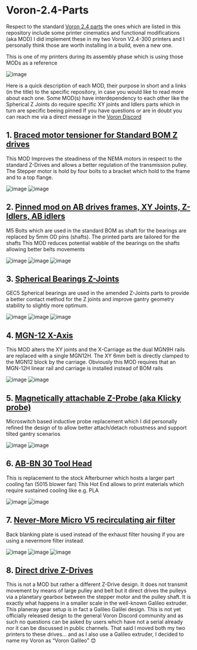 # Voron-2.4-Parts

Respect to the standard [Voron 2.4 parts](https://github.com/VoronDesign/Voron-2) the ones which are listed in this repository include some printer cinematics and functional modifications (aka MOD)
I did implement these in my two Voron V2.4-300 printers and I personally think those are worth installing in a build, even a new one.

This is one of my printers during its assembly phase which is using those MODs as a reference

![image](https://user-images.githubusercontent.com/76037248/139673867-772d6020-2921-4a36-a244-ae9941130e27.png)

Here is a quick description of each MOD, their purpose in short and a links (in the title) to the specific repository, in case you would like to read more about each one.
Some MOD(s) have interdependency to each other like the Spherical Z Joints do require specific XY joints and Idlers parts which in turn are specific beeing pinned
If you have questions or are in doubt you can reach me via a direct message in the [Voron Discord](https://discord.com/channels/460117602945990666/869236671554682990)

## 1. [Braced motor tensioner for Standard BOM Z drives](https://github.com/VoronDesign/VoronUsers/blob/master/printer_mods/edwardyeeks/V2.4_z_drive_motor_tensioner_mod)
This MOD Improves the steadiness of the NEMA motors in respect to the standard Z-Drives and allows a better regulation of the transmission pulley.
The Stepper motor is hold by four bolts to a bracket which hold to the frame and to a top flange.

![image](https://user-images.githubusercontent.com/76037248/139678518-38fa6084-1987-4aad-b447-0f8192add18e.png)
![image](https://user-images.githubusercontent.com/76037248/139678531-7070acf7-27a3-476d-a3b0-bfe4da09e809.png)

## 2. [Pinned mod on AB drives frames, XY Joints, Z-Idlers, AB idlers](https://github.com/hartk1213/MISC/tree/main/Voron%20Mods/Voron%202/2.4/Voron2.4_Pins_Mod)
M5 Bolts which are used in the standard BOM as shaft for the bearings are replaced by 5mm OD pins (shafts). The printed parts are tailored for the shafts
This MOD reduces potential wabble of the bearings on the shafts allowing better belts movements

![image](https://user-images.githubusercontent.com/76037248/139678589-e655102c-c59f-407d-82ee-204d15b0a2c6.png)
![image](https://user-images.githubusercontent.com/76037248/139678610-d6c08d9e-b4d5-4c2c-98e1-70ac82004dd5.png)
![image](https://user-images.githubusercontent.com/76037248/139678628-586f0904-0819-4894-ba42-1f6533e507b4.png)


## 3. [Spherical Bearings Z-Joints](https://github.com/hartk1213/MISC/tree/main/Voron%20Mods/Voron%202/2.4/Voron2.4_GE5C)
GEC5 Spherical bearings are used in the amended Z-Joints parts to provide a better contact method for the Z joints and improve gantry geometry stability to slightly more optimum.

![image](https://user-images.githubusercontent.com/76037248/139678661-c8cbea85-02dc-420c-8a0d-ade93924ffb0.png)
![image](https://user-images.githubusercontent.com/76037248/139678671-0eef8c65-527b-4a34-83d2-f587e74bfd96.png)
![image](https://user-images.githubusercontent.com/76037248/139678689-42134482-06c9-42ca-b66e-a1ecd9b7be6d.png)

## 4. [MGN-12 X-Axis]()
This MOD alters the XY joints and the X-Carriage as the dual MGN9H rails are replaced with a single MGN12H. The XY 6mm belt is directly clamped to the MGN12 block by the carriage.
Obviously this MOD requires that an MGN-12H linear rail and carriage is installed instead of BOM rails

![image](https://user-images.githubusercontent.com/76037248/139678717-1af88849-ff51-43b7-8486-a1e0ac1cd63e.png)
![image](https://user-images.githubusercontent.com/76037248/139678739-55e4140c-f805-46a6-a1d6-cf0ba76232f2.png)

## 5. [Magnetically attachable Z-Probe (aka Klicky probe)](https://github.com/VoronDesign/VoronUsers/tree/master/printer_mods/JosAr/Klicky-Probe)
Microswitch based inductive probe replacement which I did personally refined the design of to allow better attach/detach robustness and support tilted gantry scenarios

![image](https://user-images.githubusercontent.com/76037248/139678767-3f066687-78da-4fe5-a770-eadb8bbc790a.png)
![image](https://user-images.githubusercontent.com/76037248/139678788-9ff89a93-a077-49db-992e-488ebc24c8fd.png)

## 6. [AB-BN 30 Tool Head](https://github.com/VoronDesign/VoronUsers/tree/master/printer_mods/Badnoob/AB-BN)
This is replacement to the stock Afterburner which hosts a larger part cooling fan (5015 blower fan)
This Hot End allows to print materials which require sustained cooling like e.g. PLA 

![image](https://user-images.githubusercontent.com/76037248/139678814-4409623c-6d2c-4358-a340-c7546eebcceb.png)
![image](https://user-images.githubusercontent.com/76037248/139678828-2cf2785a-5db2-41c7-b593-5785bb544d21.png)

## 7. [Never-More Micro V5 recirculating air filter](https://github.com/nevermore3d/Nevermore_Micro)
Back blanking plate is used instead of the exhaust filter housing if you are using a nevermore filter instead.

![image](https://user-images.githubusercontent.com/76037248/139678849-c4f24734-be1c-4843-ae51-0bdf71aaf6a6.png)
![image](https://user-images.githubusercontent.com/76037248/139678859-c0d339bf-8242-44dc-8756-c2bec5b35fa0.png)
![image](https://user-images.githubusercontent.com/76037248/139678880-ec443c2f-109c-407b-8d58-d762c4d340ef.png)

## 8. [Direct drive Z-Drives](https://github.com/ocgeek/Voron_2.4_Galileo)
This is not a MOD but rather a different Z-Drive design. It does not transmit movement by means of large pulley and belt but it direct drives the pulleys via a planetary gearbox between the stepper motor and the pulley shaft. It is exactly what happens in a smaller scale in the well-known Galileo extruder. This planeray gear setup is in fact a Galileo Galilei design.
This is not yet officially released design to the general Voron Discord community and as such no questions can be asked by users which have not a serial already nor it can be discussed in public channels. That said I moved both my two printers to these drives… and as I also use a Galileo extruder, I decided to name my Voron as “Voron Galileo” 😊


